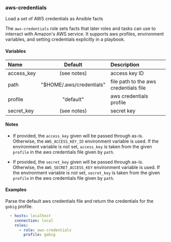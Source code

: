 
### aws-credentials
Load a set of AWS credentials as Ansible facts

The `aws-credentials` role sets facts that later roles and tasks can use to
interract with Amazon's AWS service.  It supports aws profiles, environment
variables, and setting credentials explicitly in a playbook.

#### Variables

|Name           |Default                 |Description                           |
|:--------------|:----------------------:|:-------------------------------------|
|access_key     |(see notes)             |access key ID                         |
|path           |"$HOME/.aws/credentials"|file path to the aws credentials file |
|profile        |"default"               |aws credentials profile               |
|secret_key     |(see notes)             |secret key                            |

#### Notes

  - If provided, the `access_key` given will be passed through as-is.
    Otherwise, the `AWS_ACCESS_KEY_ID` environment variable is used.  If the
    environment variable is not set, `access_key` is taken from the given
    `profile` in the aws credentials file given by `path`.

  - If provided, the `secret_key` given will be passed through as-is.
    Otherwise, the `AWS_SECRET_ACCESS_KEY` environment variable is used.  If the
    environment variable is not set, `secret_key` is taken from the given
    `profile` in the aws credentials file given by `path`.

#### Examples

Parse the default aws credentials file and return the credentials for the
`gobig` profile.

```YAML
  - hosts: localhost
    connection: local
    roles:
      - role: aws-credentials
        profile: gobig
```

